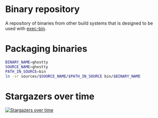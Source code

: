 # Binary repository

A repository of binaries from other build systems that is designed to be used with [exec-bin](https://github.com/godalming123/exec-bin).

# Packaging binaries

```sh
BINARY_NAME=ghostty
SOURCE_NAME=ghostty
PATH_IN_SOURCE=bin
ln -sr sources/$SOURCE_NAME/$PATH_IN_SOURCE bin/$BINARY_NAME
```

# Stargazers over time

[![Stargazers over time](https://starchart.cc/godalming123/binary-repository.svg)](https://starchart.cc/godalming123/binary-repository)
